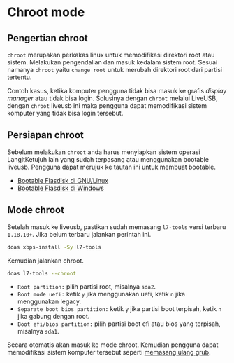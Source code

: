 # Chroot mode

## Pengertian chroot

`chroot` merupakan perkakas linux untuk memodifikasi direktori root atau sistem. Melakukan pengendalian dan masuk kedalam sistem root. Sesuai namanya `chroot` yaitu `change root` untuk merubah direktori root dari partisi tertentu.

Contoh kasus, ketika komputer pengguna tidak bisa masuk ke grafis _display manager_ atau tidak bisa login. Solusinya dengan `chroot` melalui LiveUSB, dengan `chroot` liveusb ini maka pengguna dapat memodifikasi sistem komputer yang tidak bisa login tersebut.

## Persiapan chroot

Sebelum melakukan `chroot` anda harus menyiapkan sistem operasi LangitKetujuh lain yang sudah terpasang atau menggunakan bootable liveusb. Pengguna dapat merujuk ke tautan ini untuk membuat bootable.

- [Bootable Flasdisk di GNU/Linux](../../persiapan/bootable/gnulinux.md)
- [Bootable Flasdisk di Windows](../../persiapan/bootable/windows.md)

## Mode chroot

Setelah masuk ke liveusb, pastikan sudah memasang `l7-tools` versi terbaru `1.18.10+`. Jika belum terbaru jalankan perintah ini.

```sh
doas xbps-install -Sy l7-tools
```

Kemudian jalankan chroot.

```sh
doas l7-tools --chroot
```

- `Root partition:` pilih partisi root, misalnya `sda2`.
- `Boot mode uefi:` ketik `y` jika menggunakan uefi, ketik `n` jika menggunakan legacy.
- `Separate boot bios partition:` ketik `y` jika partisi boot terpisah, ketik `n` jika gabung dengan root.
- `Boot efi/bios partition:` pilih partisi boot efi atau bios yang terpisah, misalnya `sda1`.

Secara otomatis akan masuk ke mode chroot. Kemudian pengguna dapat memodifikasi sistem komputer tersebut seperti [memasang ulang grub](../grub/pasang-ulang.md).
